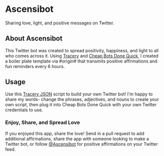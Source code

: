 # Ascensibot
Sharing love, light, and positive messages on Twitter.

## About Ascensibot 
This Twitter bot was created to spread positivity, happiness, and light to all who comes across it. Using [Tracery](http://tracery.io/) and [Cheap Bots Done Quick](https://cheapbotsdonequick.com/), I created a boiler plate template via #origin# that transmits positive affirmations and fun reminders every 6 hours.

## Usage
Use this [Tracery JSON](http://air.decontextualize.com/tracery/) script to build your own Twitter bot! I'm happy to share my words- change the phrases, adjectives, and nouns to create your own script, then plug it into Cheap Bots Done Quick with your own Twitter credentials to use.

### Enjoy, Share, and Spread Love
If you enjoyed this app, share the love! Send in a pull request to add additional affirmations, share the app with someone looking to make a Twitter bot, or follow [@Ascensibot](http://twitter.com/ascensibot) for positive affirmations on your Twitter feed.

